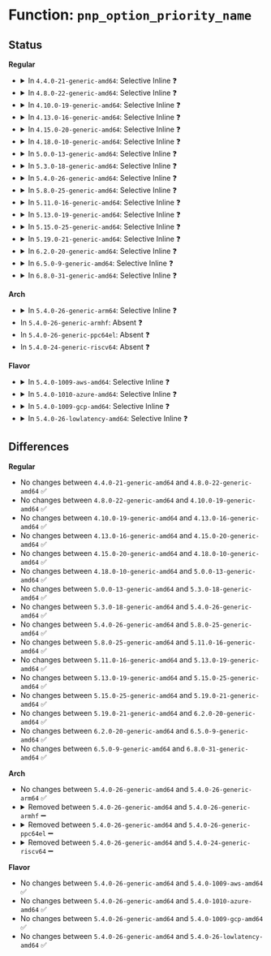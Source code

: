 # Function: <code>pnp_option_priority_name</code>

## Status
<b>Regular</b>
<ul>
<li>
<details>
<summary>In <code>4.4.0-21-generic-amd64</code>: Selective Inline ❓</summary>

```c
char * pnp_option_priority_name(struct pnp_option * option)
```

```json
{
  "name": "pnp_option_priority_name",
  "collision_type": "Unique Global",
  "inline_type": "Selective",
  "funcs": [
    {
      "addr": 18446744071583801552,
      "name": "pnp_option_priority_name",
      "external": true,
      "loc": "drivers/pnp/support.c:91",
      "file": "drivers/pnp/support.c",
      "inline": "not declared, inlined",
      "caller_inline": [
        "drivers/pnp/support.c:dbg_pnp_show_option"
      ],
      "caller_func": [
        "drivers/pnp/interface.c:options_show"
      ]
    }
  ],
  "symbols": [
    {
      "addr": 18446744071583801552,
      "name": "pnp_option_priority_name",
      "section": ".text",
      "bind": "STB_GLOBAL",
      "size": 40
    }
  ]
}
```
</details>
</li>
<li>
<details>
<summary>In <code>4.8.0-22-generic-amd64</code>: Selective Inline ❓</summary>

```c
char * pnp_option_priority_name(struct pnp_option * option)
```

```json
{
  "name": "pnp_option_priority_name",
  "collision_type": "Unique Global",
  "inline_type": "Selective",
  "funcs": [
    {
      "addr": 18446744071584128414,
      "name": "pnp_option_priority_name",
      "external": true,
      "loc": "drivers/pnp/support.c:91",
      "file": "drivers/pnp/support.c",
      "inline": "not declared, inlined",
      "caller_inline": [
        "drivers/pnp/support.c:dbg_pnp_show_option"
      ],
      "caller_func": [
        "drivers/pnp/interface.c:options_show"
      ]
    }
  ],
  "symbols": [
    {
      "addr": 18446744071584127808,
      "name": "pnp_option_priority_name",
      "section": ".text",
      "bind": "STB_GLOBAL",
      "size": 40
    }
  ]
}
```
</details>
</li>
<li>
<details>
<summary>In <code>4.10.0-19-generic-amd64</code>: Selective Inline ❓</summary>

```c
char * pnp_option_priority_name(struct pnp_option * option)
```

```json
{
  "name": "pnp_option_priority_name",
  "collision_type": "Unique Global",
  "inline_type": "Selective",
  "funcs": [
    {
      "addr": 18446744071584276414,
      "name": "pnp_option_priority_name",
      "external": true,
      "loc": "drivers/pnp/support.c:91",
      "file": "drivers/pnp/support.c",
      "inline": "not declared, inlined",
      "caller_inline": [
        "drivers/pnp/support.c:dbg_pnp_show_option"
      ],
      "caller_func": [
        "drivers/pnp/interface.c:options_show"
      ]
    }
  ],
  "symbols": [
    {
      "addr": 18446744071584275808,
      "name": "pnp_option_priority_name",
      "section": ".text",
      "bind": "STB_GLOBAL",
      "size": 40
    }
  ]
}
```
</details>
</li>
<li>
<details>
<summary>In <code>4.13.0-16-generic-amd64</code>: Selective Inline ❓</summary>

```c
char * pnp_option_priority_name(struct pnp_option * option)
```

```json
{
  "name": "pnp_option_priority_name",
  "collision_type": "Unique Global",
  "inline_type": "Selective",
  "funcs": [
    {
      "addr": 18446744071584353882,
      "name": "pnp_option_priority_name",
      "external": true,
      "loc": "drivers/pnp/support.c:91",
      "file": "drivers/pnp/support.c",
      "inline": "not declared, inlined",
      "caller_inline": [
        "drivers/pnp/support.c:dbg_pnp_show_option"
      ],
      "caller_func": [
        "drivers/pnp/interface.c:options_show"
      ]
    }
  ],
  "symbols": [
    {
      "addr": 18446744071584353776,
      "name": "pnp_option_priority_name",
      "section": ".text",
      "bind": "STB_GLOBAL",
      "size": 40
    }
  ]
}
```
</details>
</li>
<li>
<details>
<summary>In <code>4.15.0-20-generic-amd64</code>: Selective Inline ❓</summary>

```c
char * pnp_option_priority_name(struct pnp_option * option)
```

```json
{
  "name": "pnp_option_priority_name",
  "collision_type": "Unique Global",
  "inline_type": "Selective",
  "funcs": [
    {
      "addr": 18446744071584759674,
      "name": "pnp_option_priority_name",
      "external": true,
      "loc": "drivers/pnp/support.c:92",
      "file": "drivers/pnp/support.c",
      "inline": "not declared, inlined",
      "caller_inline": [
        "drivers/pnp/support.c:dbg_pnp_show_option"
      ],
      "caller_func": [
        "drivers/pnp/interface.c:options_show"
      ]
    }
  ],
  "symbols": [
    {
      "addr": 18446744071584759568,
      "name": "pnp_option_priority_name",
      "section": ".text",
      "bind": "STB_GLOBAL",
      "size": 40
    }
  ]
}
```
</details>
</li>
<li>
<details>
<summary>In <code>4.18.0-10-generic-amd64</code>: Selective Inline ❓</summary>

```c
char * pnp_option_priority_name(struct pnp_option * option)
```

```json
{
  "name": "pnp_option_priority_name",
  "collision_type": "Unique Global",
  "inline_type": "Selective",
  "funcs": [
    {
      "addr": 18446744071584988090,
      "name": "pnp_option_priority_name",
      "external": true,
      "loc": "drivers/pnp/support.c:92",
      "file": "drivers/pnp/support.c",
      "inline": "not declared, inlined",
      "caller_inline": [
        "drivers/pnp/support.c:dbg_pnp_show_option"
      ],
      "caller_func": [
        "drivers/pnp/interface.c:options_show"
      ]
    }
  ],
  "symbols": [
    {
      "addr": 18446744071584987984,
      "name": "pnp_option_priority_name",
      "section": ".text",
      "bind": "STB_GLOBAL",
      "size": 40
    }
  ]
}
```
</details>
</li>
<li>
<details>
<summary>In <code>5.0.0-13-generic-amd64</code>: Selective Inline ❓</summary>

```c
char * pnp_option_priority_name(struct pnp_option * option)
```

```json
{
  "name": "pnp_option_priority_name",
  "collision_type": "Unique Global",
  "inline_type": "Selective",
  "funcs": [
    {
      "addr": 18446744071585092458,
      "name": "pnp_option_priority_name",
      "external": true,
      "loc": "drivers/pnp/support.c:92",
      "file": "drivers/pnp/support.c",
      "inline": "not declared, inlined",
      "caller_inline": [
        "drivers/pnp/support.c:dbg_pnp_show_option"
      ],
      "caller_func": [
        "drivers/pnp/interface.c:options_show"
      ]
    }
  ],
  "symbols": [
    {
      "addr": 18446744071585092352,
      "name": "pnp_option_priority_name",
      "section": ".text",
      "bind": "STB_GLOBAL",
      "size": 40
    }
  ]
}
```
</details>
</li>
<li>
<details>
<summary>In <code>5.3.0-18-generic-amd64</code>: Selective Inline ❓</summary>

```c
char * pnp_option_priority_name(struct pnp_option * option)
```

```json
{
  "name": "pnp_option_priority_name",
  "collision_type": "Unique Global",
  "inline_type": "Selective",
  "funcs": [
    {
      "addr": 18446744071585297034,
      "name": "pnp_option_priority_name",
      "external": true,
      "loc": "drivers/pnp/support.c:92",
      "file": "drivers/pnp/support.c",
      "inline": "not declared, inlined",
      "caller_inline": [
        "drivers/pnp/support.c:dbg_pnp_show_option"
      ],
      "caller_func": [
        "drivers/pnp/interface.c:options_show"
      ]
    }
  ],
  "symbols": [
    {
      "addr": 18446744071585296928,
      "name": "pnp_option_priority_name",
      "section": ".text",
      "bind": "STB_GLOBAL",
      "size": 42
    }
  ]
}
```
</details>
</li>
<li>
<details>
<summary>In <code>5.4.0-26-generic-amd64</code>: Selective Inline ❓</summary>

```c
char * pnp_option_priority_name(struct pnp_option * option)
```

```json
{
  "name": "pnp_option_priority_name",
  "collision_type": "Unique Global",
  "inline_type": "Selective",
  "funcs": [
    {
      "addr": 18446744071585435002,
      "name": "pnp_option_priority_name",
      "external": true,
      "loc": "drivers/pnp/support.c:92",
      "file": "drivers/pnp/support.c",
      "inline": "not declared, inlined",
      "caller_inline": [
        "drivers/pnp/support.c:dbg_pnp_show_option"
      ],
      "caller_func": [
        "drivers/pnp/interface.c:options_show"
      ]
    }
  ],
  "symbols": [
    {
      "addr": 18446744071585434896,
      "name": "pnp_option_priority_name",
      "section": ".text",
      "bind": "STB_GLOBAL",
      "size": 42
    }
  ]
}
```
</details>
</li>
<li>
<details>
<summary>In <code>5.8.0-25-generic-amd64</code>: Selective Inline ❓</summary>

```c
char * pnp_option_priority_name(struct pnp_option * option)
```

```json
{
  "name": "pnp_option_priority_name",
  "collision_type": "Unique Global",
  "inline_type": "Selective",
  "funcs": [
    {
      "addr": 18446744071586151864,
      "name": "pnp_option_priority_name",
      "external": true,
      "loc": "drivers/pnp/support.c:92",
      "file": "drivers/pnp/support.c",
      "inline": "not declared, inlined",
      "caller_inline": [
        "drivers/pnp/support.c:dbg_pnp_show_option"
      ],
      "caller_func": [
        "drivers/pnp/interface.c:options_show"
      ]
    }
  ],
  "symbols": [
    {
      "addr": 18446744071586151760,
      "name": "pnp_option_priority_name",
      "section": ".text",
      "bind": "STB_GLOBAL",
      "size": 42
    }
  ]
}
```
</details>
</li>
<li>
<details>
<summary>In <code>5.11.0-16-generic-amd64</code>: Selective Inline ❓</summary>

```c
char * pnp_option_priority_name(struct pnp_option * option)
```

```json
{
  "name": "pnp_option_priority_name",
  "collision_type": "Unique Global",
  "inline_type": "Selective",
  "funcs": [
    {
      "addr": 18446744071586269958,
      "name": "pnp_option_priority_name",
      "external": true,
      "loc": "drivers/pnp/support.c:92",
      "file": "drivers/pnp/support.c",
      "inline": "not declared, inlined",
      "caller_inline": [
        "drivers/pnp/support.c:dbg_pnp_show_option"
      ],
      "caller_func": [
        "drivers/pnp/interface.c:options_show"
      ]
    }
  ],
  "symbols": [
    {
      "addr": 18446744071586269856,
      "name": "pnp_option_priority_name",
      "section": ".text",
      "bind": "STB_GLOBAL",
      "size": 42
    }
  ]
}
```
</details>
</li>
<li>
<details>
<summary>In <code>5.13.0-19-generic-amd64</code>: Selective Inline ❓</summary>

```c
char * pnp_option_priority_name(struct pnp_option * option)
```

```json
{
  "name": "pnp_option_priority_name",
  "collision_type": "Unique Global",
  "inline_type": "Selective",
  "funcs": [
    {
      "addr": 18446744071586143830,
      "name": "pnp_option_priority_name",
      "external": true,
      "loc": "drivers/pnp/support.c:92",
      "file": "drivers/pnp/support.c",
      "inline": "not declared, inlined",
      "caller_inline": [
        "drivers/pnp/support.c:dbg_pnp_show_option"
      ],
      "caller_func": [
        "drivers/pnp/interface.c:options_show"
      ]
    }
  ],
  "symbols": [
    {
      "addr": 18446744071586143728,
      "name": "pnp_option_priority_name",
      "section": ".text",
      "bind": "STB_GLOBAL",
      "size": 42
    }
  ]
}
```
</details>
</li>
<li>
<details>
<summary>In <code>5.15.0-25-generic-amd64</code>: Selective Inline ❓</summary>

```c
char * pnp_option_priority_name(struct pnp_option * option)
```

```json
{
  "name": "pnp_option_priority_name",
  "collision_type": "Unique Global",
  "inline_type": "Selective",
  "funcs": [
    {
      "addr": 18446744071586645158,
      "name": "pnp_option_priority_name",
      "external": true,
      "loc": "drivers/pnp/support.c:91",
      "file": "drivers/pnp/support.c",
      "inline": "not declared, inlined",
      "caller_inline": [
        "drivers/pnp/support.c:dbg_pnp_show_option"
      ],
      "caller_func": [
        "drivers/pnp/interface.c:options_show"
      ]
    }
  ],
  "symbols": [
    {
      "addr": 18446744071586645056,
      "name": "pnp_option_priority_name",
      "section": ".text",
      "bind": "STB_GLOBAL",
      "size": 42
    }
  ]
}
```
</details>
</li>
<li>
<details>
<summary>In <code>5.19.0-21-generic-amd64</code>: Selective Inline ❓</summary>

```c
char * pnp_option_priority_name(struct pnp_option * option)
```

```json
{
  "name": "pnp_option_priority_name",
  "collision_type": "Unique Global",
  "inline_type": "Selective",
  "funcs": [
    {
      "addr": 18446744071587912104,
      "name": "pnp_option_priority_name",
      "external": true,
      "loc": "drivers/pnp/support.c:91",
      "file": "drivers/pnp/support.c",
      "inline": "not declared, inlined",
      "caller_inline": [
        "drivers/pnp/support.c:dbg_pnp_show_option"
      ],
      "caller_func": [
        "drivers/pnp/interface.c:options_show"
      ]
    }
  ],
  "symbols": [
    {
      "addr": 18446744071587911968,
      "name": "pnp_option_priority_name",
      "section": ".text",
      "bind": "STB_GLOBAL",
      "size": 50
    }
  ]
}
```
</details>
</li>
<li>
<details>
<summary>In <code>6.2.0-20-generic-amd64</code>: Selective Inline ❓</summary>

```c
char * pnp_option_priority_name(struct pnp_option * option)
```

```json
{
  "name": "pnp_option_priority_name",
  "collision_type": "Unique Global",
  "inline_type": "Selective",
  "funcs": [
    {
      "addr": 18446744071589263480,
      "name": "pnp_option_priority_name",
      "external": true,
      "loc": "drivers/pnp/support.c:91",
      "file": "drivers/pnp/support.c",
      "inline": "not declared, inlined",
      "caller_inline": [
        "drivers/pnp/support.c:dbg_pnp_show_option"
      ],
      "caller_func": [
        "drivers/pnp/interface.c:options_show"
      ]
    }
  ],
  "symbols": [
    {
      "addr": 18446744071589263328,
      "name": "pnp_option_priority_name",
      "section": ".text",
      "bind": "STB_GLOBAL",
      "size": 50
    }
  ]
}
```
</details>
</li>
<li>
<details>
<summary>In <code>6.5.0-9-generic-amd64</code>: Selective Inline ❓</summary>

```c
char * pnp_option_priority_name(struct pnp_option * option)
```

```json
{
  "name": "pnp_option_priority_name",
  "collision_type": "Unique Global",
  "inline_type": "Selective",
  "funcs": [
    {
      "addr": 18446744071589560408,
      "name": "pnp_option_priority_name",
      "external": true,
      "loc": "drivers/pnp/support.c:91",
      "file": "drivers/pnp/support.c",
      "inline": "not declared, inlined",
      "caller_inline": [
        "drivers/pnp/support.c:dbg_pnp_show_option"
      ],
      "caller_func": [
        "drivers/pnp/interface.c:options_show"
      ]
    }
  ],
  "symbols": [
    {
      "addr": 18446744071589560256,
      "name": "pnp_option_priority_name",
      "section": ".text",
      "bind": "STB_GLOBAL",
      "size": 50
    }
  ]
}
```
</details>
</li>
<li>
<details>
<summary>In <code>6.8.0-31-generic-amd64</code>: Selective Inline ❓</summary>

```c
char * pnp_option_priority_name(struct pnp_option * option)
```

```json
{
  "name": "pnp_option_priority_name",
  "collision_type": "Unique Global",
  "inline_type": "Selective",
  "funcs": [
    {
      "addr": 18446744071589869592,
      "name": "pnp_option_priority_name",
      "external": true,
      "loc": "drivers/pnp/support.c:91",
      "file": "drivers/pnp/support.c",
      "inline": "not declared, inlined",
      "caller_inline": [
        "drivers/pnp/support.c:dbg_pnp_show_option"
      ],
      "caller_func": [
        "drivers/pnp/interface.c:options_show"
      ]
    }
  ],
  "symbols": [
    {
      "addr": 18446744071589869440,
      "name": "pnp_option_priority_name",
      "section": ".text",
      "bind": "STB_GLOBAL",
      "size": 50
    }
  ]
}
```
</details>
</li>
</ul>
<b>Arch</b>
<ul>
<li>
<details>
<summary>In <code>5.4.0-26-generic-arm64</code>: Selective Inline ❓</summary>

```c
char * pnp_option_priority_name(struct pnp_option * option)
```

```json
{
  "name": "pnp_option_priority_name",
  "collision_type": "Unique Global",
  "inline_type": "Selective",
  "funcs": [
    {
      "addr": 18446603336497717308,
      "name": "pnp_option_priority_name",
      "external": true,
      "loc": "drivers/pnp/support.c:92",
      "file": "drivers/pnp/support.c",
      "inline": "not declared, inlined",
      "caller_inline": [
        "drivers/pnp/support.c:dbg_pnp_show_option"
      ],
      "caller_func": [
        "drivers/pnp/interface.c:options_show"
      ]
    }
  ],
  "symbols": [
    {
      "addr": 18446603336497717152,
      "name": "pnp_option_priority_name",
      "section": ".text",
      "bind": "STB_GLOBAL",
      "size": 84
    }
  ]
}
```
</details>
</li>
<li>
In <code>5.4.0-26-generic-armhf</code>: Absent ❓
</li>
<li>
In <code>5.4.0-26-generic-ppc64el</code>: Absent ❓
</li>
<li>
In <code>5.4.0-24-generic-riscv64</code>: Absent ❓
</li>
</ul>
<b>Flavor</b>
<ul>
<li>
<details>
<summary>In <code>5.4.0-1009-aws-amd64</code>: Selective Inline ❓</summary>

```c
char * pnp_option_priority_name(struct pnp_option * option)
```

```json
{
  "name": "pnp_option_priority_name",
  "collision_type": "Unique Global",
  "inline_type": "Selective",
  "funcs": [
    {
      "addr": 18446744071585197530,
      "name": "pnp_option_priority_name",
      "external": true,
      "loc": "drivers/pnp/support.c:92",
      "file": "drivers/pnp/support.c",
      "inline": "not declared, inlined",
      "caller_inline": [
        "drivers/pnp/support.c:dbg_pnp_show_option"
      ],
      "caller_func": [
        "drivers/pnp/interface.c:options_show"
      ]
    }
  ],
  "symbols": [
    {
      "addr": 18446744071585197424,
      "name": "pnp_option_priority_name",
      "section": ".text",
      "bind": "STB_GLOBAL",
      "size": 42
    }
  ]
}
```
</details>
</li>
<li>
<details>
<summary>In <code>5.4.0-1010-azure-amd64</code>: Selective Inline ❓</summary>

```c
char * pnp_option_priority_name(struct pnp_option * option)
```

```json
{
  "name": "pnp_option_priority_name",
  "collision_type": "Unique Global",
  "inline_type": "Selective",
  "funcs": [
    {
      "addr": 18446744071585149738,
      "name": "pnp_option_priority_name",
      "external": true,
      "loc": "drivers/pnp/support.c:92",
      "file": "drivers/pnp/support.c",
      "inline": "not declared, inlined",
      "caller_inline": [
        "drivers/pnp/support.c:dbg_pnp_show_option"
      ],
      "caller_func": [
        "drivers/pnp/interface.c:options_show"
      ]
    }
  ],
  "symbols": [
    {
      "addr": 18446744071585149632,
      "name": "pnp_option_priority_name",
      "section": ".text",
      "bind": "STB_GLOBAL",
      "size": 42
    }
  ]
}
```
</details>
</li>
<li>
<details>
<summary>In <code>5.4.0-1009-gcp-amd64</code>: Selective Inline ❓</summary>

```c
char * pnp_option_priority_name(struct pnp_option * option)
```

```json
{
  "name": "pnp_option_priority_name",
  "collision_type": "Unique Global",
  "inline_type": "Selective",
  "funcs": [
    {
      "addr": 18446744071585385402,
      "name": "pnp_option_priority_name",
      "external": true,
      "loc": "drivers/pnp/support.c:92",
      "file": "drivers/pnp/support.c",
      "inline": "not declared, inlined",
      "caller_inline": [
        "drivers/pnp/support.c:dbg_pnp_show_option"
      ],
      "caller_func": [
        "drivers/pnp/interface.c:options_show"
      ]
    }
  ],
  "symbols": [
    {
      "addr": 18446744071585385296,
      "name": "pnp_option_priority_name",
      "section": ".text",
      "bind": "STB_GLOBAL",
      "size": 42
    }
  ]
}
```
</details>
</li>
<li>
<details>
<summary>In <code>5.4.0-26-lowlatency-amd64</code>: Selective Inline ❓</summary>

```c
char * pnp_option_priority_name(struct pnp_option * option)
```

```json
{
  "name": "pnp_option_priority_name",
  "collision_type": "Unique Global",
  "inline_type": "Selective",
  "funcs": [
    {
      "addr": 18446744071585492746,
      "name": "pnp_option_priority_name",
      "external": true,
      "loc": "drivers/pnp/support.c:92",
      "file": "drivers/pnp/support.c",
      "inline": "not declared, inlined",
      "caller_inline": [
        "drivers/pnp/support.c:dbg_pnp_show_option"
      ],
      "caller_func": [
        "drivers/pnp/interface.c:options_show"
      ]
    }
  ],
  "symbols": [
    {
      "addr": 18446744071585492640,
      "name": "pnp_option_priority_name",
      "section": ".text",
      "bind": "STB_GLOBAL",
      "size": 42
    }
  ]
}
```
</details>
</li>
</ul>

## Differences
<b>Regular</b>
<ul>
<li>
No changes between <code>4.4.0-21-generic-amd64</code> and <code>4.8.0-22-generic-amd64</code> ✅
</li>
<li>
No changes between <code>4.8.0-22-generic-amd64</code> and <code>4.10.0-19-generic-amd64</code> ✅
</li>
<li>
No changes between <code>4.10.0-19-generic-amd64</code> and <code>4.13.0-16-generic-amd64</code> ✅
</li>
<li>
No changes between <code>4.13.0-16-generic-amd64</code> and <code>4.15.0-20-generic-amd64</code> ✅
</li>
<li>
No changes between <code>4.15.0-20-generic-amd64</code> and <code>4.18.0-10-generic-amd64</code> ✅
</li>
<li>
No changes between <code>4.18.0-10-generic-amd64</code> and <code>5.0.0-13-generic-amd64</code> ✅
</li>
<li>
No changes between <code>5.0.0-13-generic-amd64</code> and <code>5.3.0-18-generic-amd64</code> ✅
</li>
<li>
No changes between <code>5.3.0-18-generic-amd64</code> and <code>5.4.0-26-generic-amd64</code> ✅
</li>
<li>
No changes between <code>5.4.0-26-generic-amd64</code> and <code>5.8.0-25-generic-amd64</code> ✅
</li>
<li>
No changes between <code>5.8.0-25-generic-amd64</code> and <code>5.11.0-16-generic-amd64</code> ✅
</li>
<li>
No changes between <code>5.11.0-16-generic-amd64</code> and <code>5.13.0-19-generic-amd64</code> ✅
</li>
<li>
No changes between <code>5.13.0-19-generic-amd64</code> and <code>5.15.0-25-generic-amd64</code> ✅
</li>
<li>
No changes between <code>5.15.0-25-generic-amd64</code> and <code>5.19.0-21-generic-amd64</code> ✅
</li>
<li>
No changes between <code>5.19.0-21-generic-amd64</code> and <code>6.2.0-20-generic-amd64</code> ✅
</li>
<li>
No changes between <code>6.2.0-20-generic-amd64</code> and <code>6.5.0-9-generic-amd64</code> ✅
</li>
<li>
No changes between <code>6.5.0-9-generic-amd64</code> and <code>6.8.0-31-generic-amd64</code> ✅
</li>
</ul>
<b>Arch</b>
<ul>
<li>
No changes between <code>5.4.0-26-generic-amd64</code> and <code>5.4.0-26-generic-arm64</code> ✅
</li>
<li>
<details>
<summary>Removed between <code>5.4.0-26-generic-amd64</code> and <code>5.4.0-26-generic-armhf</code> ➖</summary>

```c
char * pnp_option_priority_name(struct pnp_option * option)
```
</details>
</li>
<li>
<details>
<summary>Removed between <code>5.4.0-26-generic-amd64</code> and <code>5.4.0-26-generic-ppc64el</code> ➖</summary>

```c
char * pnp_option_priority_name(struct pnp_option * option)
```
</details>
</li>
<li>
<details>
<summary>Removed between <code>5.4.0-26-generic-amd64</code> and <code>5.4.0-24-generic-riscv64</code> ➖</summary>

```c
char * pnp_option_priority_name(struct pnp_option * option)
```
</details>
</li>
</ul>
<b>Flavor</b>
<ul>
<li>
No changes between <code>5.4.0-26-generic-amd64</code> and <code>5.4.0-1009-aws-amd64</code> ✅
</li>
<li>
No changes between <code>5.4.0-26-generic-amd64</code> and <code>5.4.0-1010-azure-amd64</code> ✅
</li>
<li>
No changes between <code>5.4.0-26-generic-amd64</code> and <code>5.4.0-1009-gcp-amd64</code> ✅
</li>
<li>
No changes between <code>5.4.0-26-generic-amd64</code> and <code>5.4.0-26-lowlatency-amd64</code> ✅
</li>
</ul>

